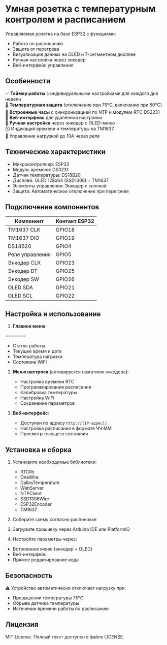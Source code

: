 # Умная розетка с температурным контролем и расписанием

Управляемая розетка на базе ESP32 с функциями:
- Работа по расписанию
- Защита от перегрева
- Визуализация данных на OLED и 7-сегментном дисплее
- Ручная настройка через энкодер
- Веб-интерфейс управления

## Особенности
✅ **Таймер работы** с индивидуальными настройками для каждого дня недели  
🌡️ **Температурная защита** (отключение при 75°C, включение при 50°C)  
📅 **Встроенные часы** с синхронизацией по NTP и модулем RTC DS3231  
📶 **Веб-интерфейс** для удалённой настройки  
🔧 **Ручная настройка** через энкодер с OLED-меню  
⏲️ Индикация времени и температуры на TM1637  
🔌 Управление нагрузкой до 10А через реле

## Технические характеристики
- Микроконтроллер: ESP32
- Модуль времени: DS3231
- Датчик температуры: DS18B20
- Дисплей: OLED 128x64 (SSD1306) + TM1637
- Элементы управления: Энкодер с кнопкой
- Защита: Автоматическое отключение при перегреве

## Подключение компонентов
| Компонент       | Контакт ESP32 |
|-----------------|---------------|
| TM1637 CLK      | GPIO18        |
| TM1637 DIO      | GPIO19        |
| DS18B20         | GPIO4         |
| Реле управления | GPIO5         |
| Энкодер CLK     | GPIO23        |
| Энкодер DT      | GPIO25        |
| Энкодер SW      | GPIO26        |
| OLED SDA        | GPIO21        |
| OLED SCL        | GPIO22        |

## Настройка и использование
1. **Главное меню**:

=======
   - Статус работы
   - Текущее время и дата
   - Температура нагрузки
   - Состояние WiFi

2. **Меню настроек** (активируется нажатием энкодера):
   - Настройка времени RTC
   - Программирование расписания
   - Калибровка температуры
   - Настройка WiFi
   - Сохранение параметров

3. **Веб-интерфейс**:
   - Доступен по адресу `http://[IP-адрес]/`
   - Настройка расписания в формате ЧЧ:ММ
   - Просмотр текущего состояния

## Установка и сборка
1. Установите необходимые библиотеки:
   - RTClib
   - OneWire
   - DallasTemperature
   - WebServer
   - NTPClient
   - SSD1306Wire
   - ESP32Encoder
   - TM1637

2. Соберите схему согласно распиновке

3. Загрузите прошивку через Arduino IDE или PlatformIO

4. Настройте параметры через:

- Встроенное меню (энкодер + OLED)
- Веб-интерфейс
- Прямое редактирование кода

## Безопасность
⚠️ Устройство автоматически отключает нагрузку при:
- Превышении температуры 75°C
- Обрыве датчика температуры
- Истечении времени работы по расписанию

## Лицензия
MIT License. Полный текст доступен в файле LICENSE.
